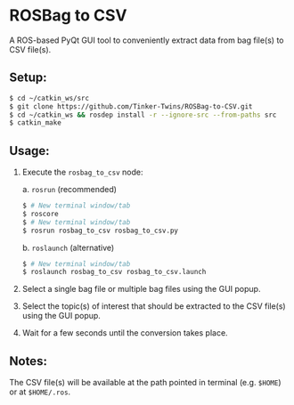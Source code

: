 # ROSBag to CSV

A ROS-based PyQt GUI tool to conveniently extract data from bag file(s) to CSV file(s).

## Setup:
```bash
$ cd ~/catkin_ws/src  
$ git clone https://github.com/Tinker-Twins/ROSBag-to-CSV.git
$ cd ~/catkin_ws && rosdep install -r --ignore-src --from-paths src
$ catkin_make
```

## Usage:

1. Execute the `rosbag_to_csv` node:
   
    a. `rosrun` (recommended)
    ```bash
    $ # New terminal window/tab
    $ roscore
    $ # New terminal window/tab
    $ rosrun rosbag_to_csv rosbag_to_csv.py
    ```
    
    b. `roslaunch` (alternative)
    ```bash
    $ # New terminal window/tab
    $ roslaunch rosbag_to_csv rosbag_to_csv.launch
    ```

3. Select a single bag file or multiple bag files using the GUI popup.

4. Select the topic(s) of interest that should be extracted to the CSV file(s) using the GUI popup.

5. Wait for a few seconds until the conversion takes place.

## Notes:

The CSV file(s) will be available at the path pointed in terminal (e.g. `$HOME`) or at `$HOME/.ros`.
